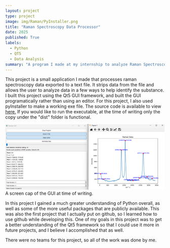 ```yaml
---
layout: project
type: project
image: img/Raman/PyInstaller.png
title: "Raman Spectroscopy Data Processor"
date: 2025
published: True
labels:
  - Python
  - QT5
  - Data Analysis
summary: "A program I made at my internship to analyze Raman Spectroscopy Data"
---
```


This project is a small application I made that processes raman spectroscopy data exported to a text file.
It strips data from the file and allows the user to analyze data in a few ways to help identify the substance.
I built this project using the Qt5 GUI framework, and built the GUI programatically rather than using an editor.
For this project, I also used pyInstaller to make a working exe file.
The source code is available to view <a href="https://github.com/AlanDReeves/projects/tree/main/ramanDataProcessing">here.</a>
If you would like to run the executable, at the time of writing only the copy under the "dist" folder is functional. 
 
<img class="img-fluid" src="../img/Raman/GUISnip.png">
A screen cap of the GUI at time of writing.


In this project I gained a much greater understanding of Python overall, as well as some of the more useful packages that are publicly available. This was also the first project that I actually put on github, so I learned how to use github while developing this.
One of my goals in this project was to get a better understanding of the Qt5 framework so that I could use it more in future projects, and I believe I accomplished that as well.

There were no teams for this project, so all of the work was done by me.
